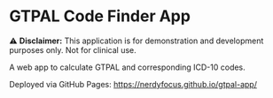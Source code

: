 # GTPAL Code Finder App

⚠️ **Disclaimer:** This application is for demonstration and development purposes only. Not for clinical use.

A web app to calculate GTPAL and corresponding ICD-10 codes.

Deployed via GitHub Pages: https://nerdyfocus.github.io/gtpal-app/
